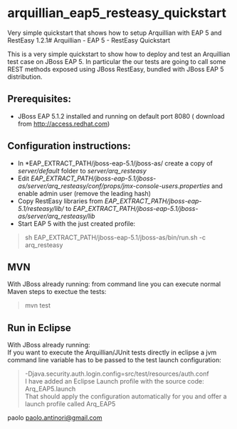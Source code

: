 arquillian_eap5_resteasy_quickstart
===================================

Very simple quickstart that shows how to setup Arquillian with EAP 5 and RestEasy 1.2.1# Arquillian - EAP 5 - RestEasy Quickstart

This is a very simple quickstart to show how to deploy and test an Arquillian test case on JBoss EAP 5. In particular the our tests are going to call some REST methods exposed using JBoss RestEasy, bundled with JBoss EAP 5 distribution.

## Prerequisites:

- JBoss EAP 5.1.2 installed and running on default port 8080 ( download from http://access.redhat.com)


## Configuration instructions: 

- In *EAP_EXTRACT_PATH/jboss-eap-5.1/jboss-as/ create a copy of *server/default* folder to *server/arq_resteasy*
- Edit *EAP_EXTRACT_PATH/jboss-eap-5.1/jboss-as/server/arq_resteasy/conf/props/jmx-console-users.properties* and enable admin user (remove the leading hash)
- Copy RestEasy libraries from *EAP_EXTRACT_PATH/jboss-eap-5.1/resteasy/lib/* to *EAP_EXTRACT_PATH/jboss-eap-5.1/jboss-as/server/arq_resteasy/lib*
- Start EAP 5 with the just created profile: 
> sh EAP_EXTRACT_PATH/jboss-eap-5.1/jboss-as/bin/run.sh -c arq_resteasy

## MVN  
With JBoss already running: from command line you can execute normal Maven steps to exectue the tests:
> mvn test

## Run in Eclipse  
With JBoss already running:  
If you want to execute the Arquillian/JUnit tests directly in eclipse a jvm command line variable has to be passed to the test launch configuration:
> -Djava.security.auth.login.config=src/test/resources/auth.conf  
I have added an Eclipse Launch profile with the source code:
> Arq_EAP5.launch  
That should apply the configuration automatically for you and offer a launch profile called Arq_EAP5


paolo
paolo.antinori@gmail.com
